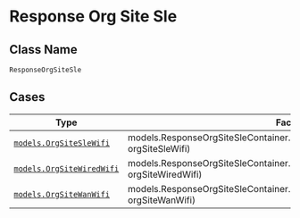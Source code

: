 
# Response Org Site Sle

## Class Name

`ResponseOrgSiteSle`

## Cases

| Type | Factory Method |
|  --- | --- |
| [`models.OrgSiteSleWifi`](../../../doc/models/org-site-sle-wifi.md) | models.ResponseOrgSiteSleContainer.FromOrgSiteSleWifi(models.OrgSiteSleWifi orgSiteSleWifi) |
| [`models.OrgSiteWiredWifi`](../../../doc/models/org-site-wired-wifi.md) | models.ResponseOrgSiteSleContainer.FromOrgSiteWiredWifi(models.OrgSiteWiredWifi orgSiteWiredWifi) |
| [`models.OrgSiteWanWifi`](../../../doc/models/org-site-wan-wifi.md) | models.ResponseOrgSiteSleContainer.FromOrgSiteWanWifi(models.OrgSiteWanWifi orgSiteWanWifi) |

